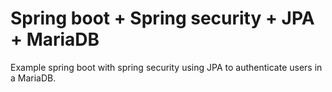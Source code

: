 
# Spring boot + Spring security + JPA + MariaDB

Example spring boot with spring security using JPA to authenticate users in a MariaDB.

